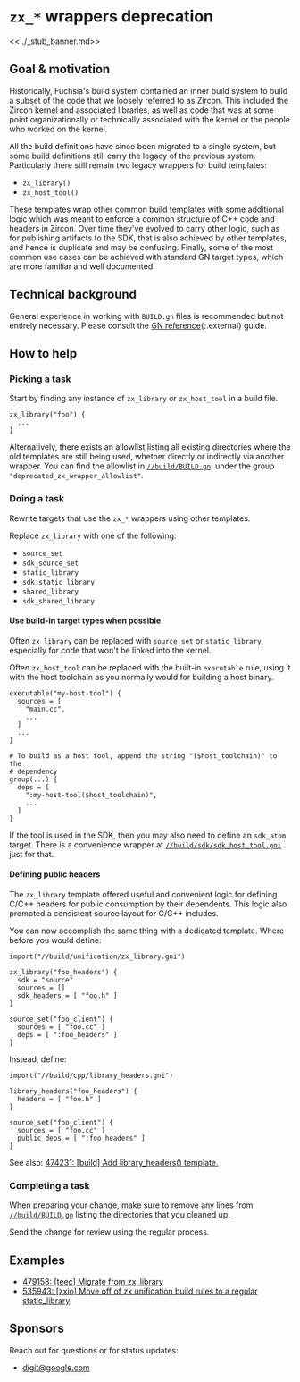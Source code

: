 # `zx_*` wrappers deprecation

<<../_stub_banner.md>>

## Goal & motivation

Historically, Fuchsia's build system contained an inner build system to build a
subset of the code that we loosely referred to as Zircon. This included the
Zircon kernel and associated libraries, as well as code that was at some point
organizationally or technically associated with the kernel or the people who
worked on the kernel.

All the build definitions have since been migrated to a single system, but some
build definitions still carry the legacy of the previous system.
Particularly there still remain two legacy wrappers for build templates:

*   `zx_library()`
*   `zx_host_tool()`

These templates wrap other common build templates with some additional logic
which was meant to enforce a common structure of C++ code and headers in
Zircon. Over time they've evolved to carry other logic, such as for publishing
artifacts to the SDK, that is also achieved by other templates, and hence is
duplicate and may be confusing. Finally, some of the most common use cases can
be achieved with standard GN target types, which are more familiar and well
documented.

## Technical background

General experience in working with `BUILD.gn` files is recommended but not
entirely necessary.
Please consult the [GN reference][gn-reference]{:.external} guide.

## How to help

### Picking a task

Start by finding any instance of `zx_library` or `zx_host_tool` in a build file.

```gn
zx_library("foo") {
  ...
}
```

Alternatively, there exists an allowlist listing all existing directories where
the old templates are still being used, whether directly or indirectly via
another wrapper. You can find the allowlist in
[`//build/BUILD.gn`](/build/BUILD.gn).
under the group `"deprecated_zx_wrapper_allowlist"`.

### Doing a task

Rewrite targets that use the `zx_*` wrappers using other templates.

Replace `zx_library` with one of the following:

*   `source_set`
*   `sdk_source_set`
*   `static_library`
*   `sdk_static_library`
*   `shared_library`
*   `sdk_shared_library`

#### Use build-in target types when possible

Often `zx_library` can be replaced with `source_set` or `static_library`,
especially for code that won't be linked into the kernel.

Often `zx_host_tool` can be replaced with the built-in `executable` rule, using
it with the host toolchain as you normally would for building a host binary.

```gn
executable("my-host-tool") {
  sources = [
    "main.cc",
    ...
  ]
  ...
}

# To build as a host tool, append the string "($host_toolchain)" to the
# dependency
group(...) {
  deps = [
    ":my-host-tool($host_toolchain)",
    ...
  ]
}
```

If the tool is used in the SDK, then you may also need to define an `sdk_atom`
target. There is a convenience wrapper at
[`//build/sdk/sdk_host_tool.gni`](/build/sdk/sdk_host_tool.gni) just for that.

#### Defining public headers

The `zx_library` template offered useful and convenient logic for defining
C/C++ headers for public consumption by their dependents. This logic also
promoted a consistent source layout for C/C++ includes.

You can now accomplish the same thing with a dedicated template. Where before
you would define:

```gn
import("//build/unification/zx_library.gni")

zx_library("foo_headers") {
  sdk = "source"
  sources = []
  sdk_headers = [ "foo.h" ]
}

source_set("foo_client") {
  sources = [ "foo.cc" ]
  deps = [ ":foo_headers" ]
}
```

Instead, define:

```gn
import("//build/cpp/library_headers.gni")

library_headers("foo_headers") {
  headers = [ "foo.h" ]
}

source_set("foo_client") {
  sources = [ "foo.cc" ]
  public_deps = [ ":foo_headers" ]
}
```

See also:
[474231: [build] Add library_headers() template.](https://fuchsia-review.googlesource.com/c/fuchsia/+/474231)

### Completing a task

When preparing your change, make sure to remove any lines from
[`//build/BUILD.gn`](/build/BUILD.gn)
listing the directories that you cleaned up.

Send the change for review using the regular process.

## Examples

*   [479158: [teec] Migrate from zx_library](https://fuchsia-review.googlesource.com/c/fuchsia/+/479158)
*   [535943: [zxio] Move off of zx unification build rules to a regular static_library](https://fuchsia-review.googlesource.com/q/I634226a6c5d9ad053f01e703e2836c5e9b7b5fa8)

## Sponsors

Reach out for questions or for status updates:

*   <digit@google.com>

[gn-reference]: https://gn.googlesource.com/gn/+/master/docs/reference.md
